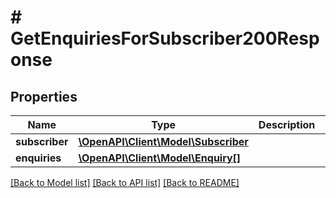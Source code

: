 # # GetEnquiriesForSubscriber200Response

## Properties

Name | Type | Description | Notes
------------ | ------------- | ------------- | -------------
**subscriber** | [**\OpenAPI\Client\Model\Subscriber**](Subscriber.md) |  | [optional]
**enquiries** | [**\OpenAPI\Client\Model\Enquiry[]**](Enquiry.md) |  | [optional]

[[Back to Model list]](../../README.md#models) [[Back to API list]](../../README.md#endpoints) [[Back to README]](../../README.md)
